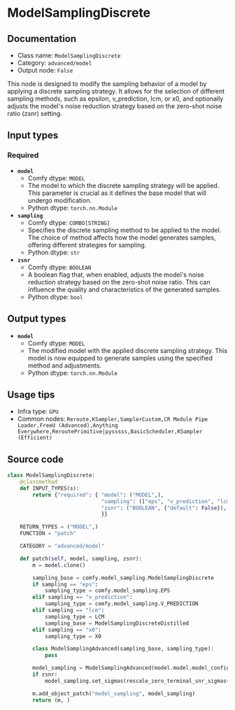 # ModelSamplingDiscrete
## Documentation
- Class name: `ModelSamplingDiscrete`
- Category: `advanced/model`
- Output node: `False`

This node is designed to modify the sampling behavior of a model by applying a discrete sampling strategy. It allows for the selection of different sampling methods, such as epsilon, v_prediction, lcm, or x0, and optionally adjusts the model's noise reduction strategy based on the zero-shot noise ratio (zsnr) setting.
## Input types
### Required
- **`model`**
    - Comfy dtype: `MODEL`
    - The model to which the discrete sampling strategy will be applied. This parameter is crucial as it defines the base model that will undergo modification.
    - Python dtype: `torch.nn.Module`
- **`sampling`**
    - Comfy dtype: `COMBO[STRING]`
    - Specifies the discrete sampling method to be applied to the model. The choice of method affects how the model generates samples, offering different strategies for sampling.
    - Python dtype: `str`
- **`zsnr`**
    - Comfy dtype: `BOOLEAN`
    - A boolean flag that, when enabled, adjusts the model's noise reduction strategy based on the zero-shot noise ratio. This can influence the quality and characteristics of the generated samples.
    - Python dtype: `bool`
## Output types
- **`model`**
    - Comfy dtype: `MODEL`
    - The modified model with the applied discrete sampling strategy. This model is now equipped to generate samples using the specified method and adjustments.
    - Python dtype: `torch.nn.Module`
## Usage tips
- Infra type: `GPU`
- Common nodes: `Reroute,KSampler,SamplerCustom,CR Module Pipe Loader,FreeU (Advanced),Anything Everywhere,ReroutePrimitive|pysssss,BasicScheduler,KSampler (Efficient)`


## Source code
```python
class ModelSamplingDiscrete:
    @classmethod
    def INPUT_TYPES(s):
        return {"required": { "model": ("MODEL",),
                              "sampling": (["eps", "v_prediction", "lcm", "x0"],),
                              "zsnr": ("BOOLEAN", {"default": False}),
                              }}

    RETURN_TYPES = ("MODEL",)
    FUNCTION = "patch"

    CATEGORY = "advanced/model"

    def patch(self, model, sampling, zsnr):
        m = model.clone()

        sampling_base = comfy.model_sampling.ModelSamplingDiscrete
        if sampling == "eps":
            sampling_type = comfy.model_sampling.EPS
        elif sampling == "v_prediction":
            sampling_type = comfy.model_sampling.V_PREDICTION
        elif sampling == "lcm":
            sampling_type = LCM
            sampling_base = ModelSamplingDiscreteDistilled
        elif sampling == "x0":
            sampling_type = X0

        class ModelSamplingAdvanced(sampling_base, sampling_type):
            pass

        model_sampling = ModelSamplingAdvanced(model.model.model_config)
        if zsnr:
            model_sampling.set_sigmas(rescale_zero_terminal_snr_sigmas(model_sampling.sigmas))

        m.add_object_patch("model_sampling", model_sampling)
        return (m, )

```
